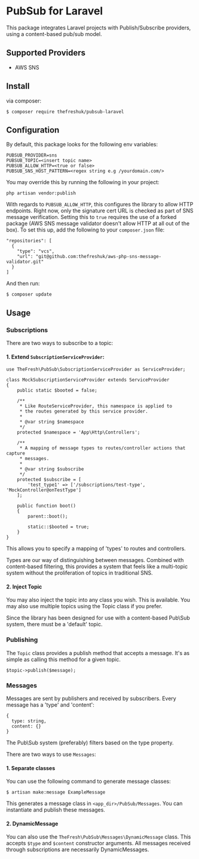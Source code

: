 # PubSub for Laravel

This package integrates Laravel projects with Publish/Subscribe
providers, using a content-based pub/sub model.

## Supported Providers

* AWS SNS

## Install

via composer:

```
$ composer require thefreshuk/pubsub-laravel
```

## Configuration

By default, this package looks for the following env variables:

```
PUBSUB_PROVIDER=sns
PUBSUB_TOPIC=<insert topic name>
PUBSUB_ALLOW_HTTP=<true or false>
PUBSUB_SNS_HOST_PATTERN=<regex string e.g /yourdomain.com/>
```

You may override this by running the following in your project:

```
php artisan vendor:publish
```

With regards to `PUBSUB_ALLOW_HTTP`, this configures the library to
allow HTTP endpoints. Right now, only the signature cert URL is
checked as part of SNS message verification. Setting this to `true`
requires the use of a forked package (AWS SNS message validator
doesn't allow HTTP at all out of the box). To set this up, add the
following to your `composer.json` file:

```
"repositories": [
  {
    "type": "vcs",
    "url": "git@github.com:thefreshuk/aws-php-sns-message-validator.git"
  }
]
```

And then run:

```
$ composer update
```

## Usage

### Subscriptions

There are two ways to subscribe to a topic:

#### 1. Extend `SubscriptionServiceProvider`:

```
use TheFresh\PubSub\SubscriptionServiceProvider as ServiceProvider;

class MockSubscriptionServiceProvider extends ServiceProvider
{
    public static $booted = false;

    /**
     * Like RouteServiceProvider, this namespace is applied to
     * the routes generated by this service provider.
     *
     * @var string $namespace
     */
    protected $namespace = 'App\Http\Controllers';

    /**
     * A mapping of message types to routes/controller actions that capture
     * messages.
     *
     * @var string $subscribe
     */
    protected $subscribe = [
        'test_type1' => ['/subscriptions/test-type', 'MockController@onTestType']
    ];

    public function boot()
    {
        parent::boot();

        static::$booted = true;
    }
}
```

This allows you to specify a mapping of 'types' to routes and
controllers.

Types are our way of distinguishing between messages. Combined with
content-based filtering, this provides a system that feels like a
multi-topic system without the proliferation of topics in traditional
SNS.

#### 2. Inject Topic

You may also inject the topic into any class you wish. This is
available. You may also use multiple topics using the Topic class if
you prefer.

Since the library has been designed for use with a content-based
Pub\Sub system, there must be a 'default' topic.

### Publishing

The `Topic` class provides a publish method that accepts a
message. It's as simple as calling this method for a given topic.

```
$topic->publish($message);
```

### Messages

Messages are sent by publishers and received by subscribers. Every
message has a 'type' and 'content':

```
{
  type: string,
  content: {}
}
```

The Pub\Sub system (preferably) filters based on the type property.

There are two ways to use `Messages`:

#### 1. Separate classes

You can use the following command to generate message classes:

```
$ artisan make:message ExampleMessage
```

This generates a message class in `<app_dir>/PubSub/Messages`. You can
instantiate and publish these messages.

#### 2. DynamicMessage

You can also use the `TheFresh\PubSub\Messages\DynamicMessage`
class. This accepts `$type` and `$content` constructor arguments. All
messages received through subscriptions are necessarily
DynamicMessages.
